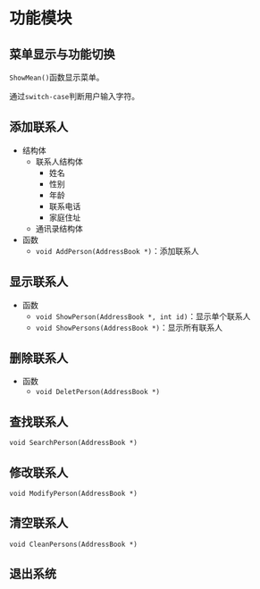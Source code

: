 # 功能模块

## 菜单显示与功能切换

`ShowMean()`函数显示菜单。

通过`switch-case`判断用户输入字符。

## 添加联系人

+ 结构体
  + 联系人结构体
    + 姓名
    + 性别
    + 年龄
    + 联系电话
    + 家庭住址
  + 通讯录结构体
+ 函数
  + `void AddPerson(AddressBook *)`：添加联系人

## 显示联系人

+ 函数
  + `void ShowPerson(AddressBook *, int id)`：显示单个联系人
  + `void ShowPersons(AddressBook *)`：显示所有联系人

## 删除联系人

+ 函数
  + `void DeletPerson(AddressBook *)`

## 查找联系人

`void SearchPerson(AddressBook *)`

## 修改联系人

`void ModifyPerson(AddressBook *)`

## 清空联系人

`void CleanPersons(AddressBook *)`

## 退出系统
